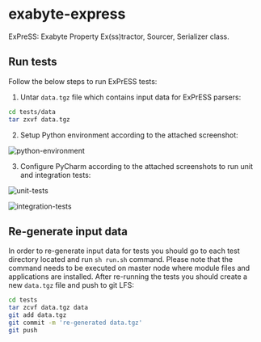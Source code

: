 # exabyte-express
ExPreSS: Exabyte Property Ex(ss)tractor, Sourcer, Serializer class.


## Run tests
Follow the below steps to run ExPrESS tests:

1. Untar `data.tgz` file which contains input data for ExPrESS parsers:

```bash
cd tests/data
tar zxvf data.tgz
``` 

2. Setup Python environment according to the attached screenshot:

![python-environment](https://user-images.githubusercontent.com/10528238/29536164-956525fe-8671-11e7-91ec-f0e9c71621ad.png)

3. Configure PyCharm according to the attached screenshots to run unit and integration tests:

![unit-tests](https://user-images.githubusercontent.com/10528238/29536187-adfb0656-8671-11e7-8ba0-b6e7e7fca42c.png)

![integration-tests](https://user-images.githubusercontent.com/10528238/29536163-955f839c-8671-11e7-90e0-b4003e4b4273.png)


## Re-generate input data
In order to re-generate input data for tests you should go to each test directory located and run `sh run.sh` command. Please note that the command needs to be executed on master node where module files and applications are installed. After re-running the tests
you should create a new `data.tgz` file and push to git LFS:
```bash
cd tests
tar zcvf data.tgz data
git add data.tgz
git commit -m 're-generated data.tgz'
git push
```
